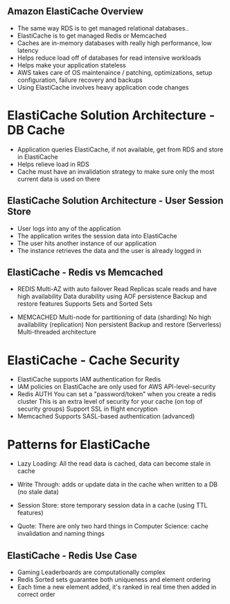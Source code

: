 ## Amazon ElastiCache Overview
- The same way RDS is to get managed relational databases..
- ElastiCache is to get managed Redis or Memcached
- Caches are in-memory databases with really high performance, low latency
- Helps reduce load off of databases for read intensive workloads
- Helps make your application stateless
- AWS takes care of OS maintenaince / patching, optimizations, setup configuration, failure recovery and backups
- Using ElastiCache involves heavy application code changes

# ElastiCache Solution Architecture - DB Cache

- Application queries ElastiCache, if not available, get from RDS and store in ElastiCache
- Helps relieve load in RDS
- Cache must have an invalidation strategy to make sure only the most current data is used on there

## ElastiCache Solution Architecture - User Session Store
- User logs into any of the application
- The application writes the session data into ElastiCache
- The user hits another instance of our application
- The instance retrieves the data and the user is already logged in

## ElastiCache - Redis vs Memcached
- REDIS
        Multi-AZ with auto failover
        Read Replicas scale reads and have high availability
        Data durability using AOF persistence
        Backup and restore features
        Supports Sets and Sorted Sets

- MEMCACHED
        Multi-node for partitioning of data (sharding)
        No high availability (replication)
        Non persistent
        Backup and restore (Serverless)
        Multi-threaded architecture


# ElastiCache - Cache Security

- ElastiCache supports IAM authentication for Redis
- IAM policies on ElastiCache are only used for AWS API-level-security
- Redis AUTH
        You can set a "password/token" when you create a redis cluster
        This is an extra level of security for your cache (on top of security groups)
        Support SSL in flight encryption
- Memcached
        Supports SASL-based authentication (advanced)
    

# Patterns for ElastiCache
- Lazy Loading: All the read data is cached, data can become stale in cache
- Write Through: adds or update data in the cache when written to a DB (no stale data)
- Session Store: store temporary session data in a cache (using TTL features)

- Quote: There are only two hard things in Computer Science: cache invalidation and naming things

## ElastiCache - Redis Use Case

- Gaming Leaderboards are computationally complex
- Redis Sorted sets guarantee both uniqueness and element ordering
- Each time a new element added, it's ranked in real time then added in correct order